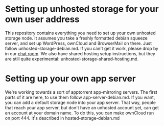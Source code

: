 Setting up unhosted storage for your own user address
=============================

This repository contains everything you need to set up your own unhosted storage node.
It assumes you take a freshly formatted debian squeeze server, and set up WordPress, ownCloud and BrowserMail on there.
Just follow unhosted-storage-debian.md.
If you can't get it work, please drop by in our [chat room](http://webchat.freenode.net/?channels=unhosted).
We also have shared hosting setup instructions, but they are still quite experimental: unhosted-storage-shared-hosting.md. 

Setting up your own app server
==============================

We're working towards a sort of apptorrent app-mirroring servers. The first parts of it are here, to use them follow app-server-debian.md. If you want, you can add a default storage node into your app server. That way, people that reach your app server, but don't have an unhosted account yet, can get an account at your domain name. To do this, you can make ownCloud run on port 444. It's described in hosted-storage-debian.md
